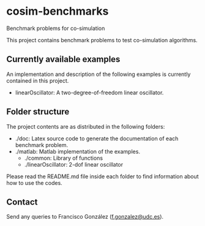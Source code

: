 # cosim-benchmarks
Benchmark problems for co-simulation

This project contains benchmark problems to test co-simulation algorithms.

## Currently available examples

An implementation and description of the following examples is currently contained in this project. 

 - linearOscillator: A two-degree-of-freedom linear oscillator.

## Folder structure

The project contents are as distributed in the following folders:
 - ./doc: Latex source code to generate the documentation of each benchmark problem.
 - ./matlab: Matlab implementation of the examples. 
	- ./common: Library of functions
	- ./linearOscillator: 2-dof linear oscillator
 
Please read the README.md file inside each folder to find information about how to use the codes.

## Contact

Send any queries to Francisco González (f.gonzalez@udc.es).
